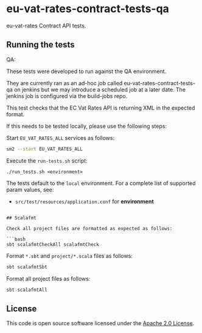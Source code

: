 # eu-vat-rates-contract-tests-qa

eu-vat-rates Contract API tests.

## Running the tests

QA:

These tests were developed to run against the QA environment. 

They are currently ran as an ad-hoc job called eu-vat-rates-contract-tests-qa on jenkins but we may introduce a 
scheduled job at a later date. The jenkins job is configured via the build-jobs repo.

This test checks that the EC Vat Rates API is returning XML in the expected format. 

If this needs to be tested locally, please use the following steps:

Start `EU_VAT_RATES_ALL` services as follows:

```bash
sm2 --start EU_VAT_RATES_ALL
```

Execute the `run-tests.sh` script:

`./run_tests.sh <environment>`

The tests default to the `local` environment.  For a complete list of supported param values, see:
- `src/test/resources/application.conf` for **environment**
```

## Scalafmt

Check all project files are formatted as expected as follows:

```bash
sbt scalafmtCheckAll scalafmtCheck
```

Format `*.sbt` and `project/*.scala` files as follows:

```bash
sbt scalafmtSbt
```

Format all project files as follows:

```bash
sbt scalafmtAll
```

## License

This code is open source software licensed under the [Apache 2.0 License]("http://www.apache.org/licenses/LICENSE-2.0.html").

